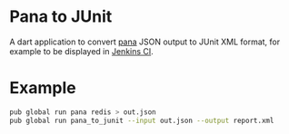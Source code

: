# Pana to JUnit
A dart application to convert [pana](https://github.com/dart-lang/pana) JSON output to JUnit XML format, for example to be displayed in [Jenkins CI](https://github.com/jenkinsci/jenkins).

# Example

```bash
pub global run pana redis > out.json
pub global run pana_to_junit --input out.json --output report.xml
```